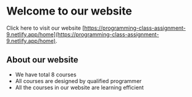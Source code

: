 # Welcome to our website

Click here to visit our website [https://programming-class-assignment-9.netlify.app/home](https://programming-class-assignment-9.netlify.app/home).

## About our website

* We have total 8 courses
* All courses are designed by qualified programmer
* All the courses in our website are learning efficient


